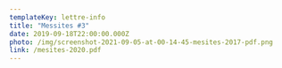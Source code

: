 ```yaml
---
templateKey: lettre-info
title: "Messites #3"
date: 2019-09-18T22:00:00.000Z
photo: /img/screenshot-2021-09-05-at-00-14-45-mesites-2017-pdf.png
link: /mesites-2020.pdf
---
```

